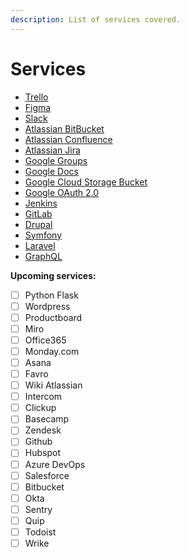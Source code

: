 ```yaml
---
description: List of services covered.
---
```


# Services

-   [Trello](../services/trello/)
-   [Figma](../services/figma/)
-   [Slack](../services/slack/)
-   [Atlassian BitBucket](../services/atlassian-bitbucket/)
-   [Atlassian Confluence](../services/atlassian-confluence/)
-   [Atlassian Jira](../services/atlassian-jira/)
-   [Google Groups](../services/google-groups.md)
-   [Google Docs](../services/google-docs.md)
-   [Google Cloud Storage Bucket](../services/google-cloud-storage-bucket.md)
-   [Google OAuth 2.0](../services/google-oauth-2.0/)
-   [Jenkins](../services/jenkins/)
-   [GitLab](../services/gitlab/)
-   [Drupal](../services/drupal/)
-   [Symfony](../services/symfony-php/)
-   [Laravel](../services/laravel/)
-   [GraphQL](../services/graphql/)

**Upcoming services:**

-   [ ] Python Flask
-   [ ] Wordpress
-   [ ] Productboard
-   [ ] Miro
-   [ ] Office365
-   [ ] Monday.com
-   [ ] Asana
-   [ ] Favro
-   [ ] Wiki Atlassian
-   [ ] Intercom
-   [ ] Clickup
-   [ ] Basecamp
-   [ ] Zendesk
-   [ ] Github
-   [ ] Hubspot
-   [ ] Azure DevOps
-   [ ] Salesforce
-   [ ] Bitbucket
-   [ ] Okta
-   [ ] Sentry
-   [ ] Quip
-   [ ] Todoist
-   [ ] Wrike

